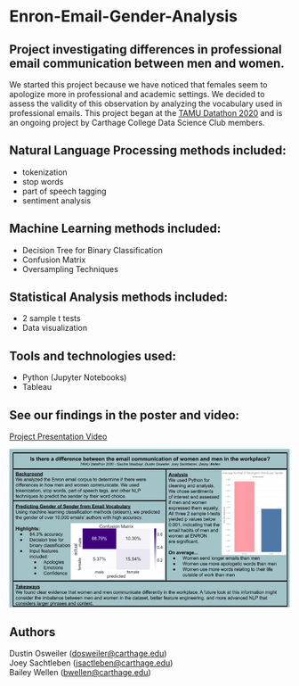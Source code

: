 # Enron-Email-Gender-Analysis
## Project investigating differences in professional email communication between men and women.  

We started this project because we have noticed that females seem to apologize more in professional and academic settings. We decided to assess the validity of this observation by analyzing the vocabulary used in professional emails. This project began at the [TAMU Datathon 2020](https://tamudatathon.com/) and is an ongoing project by Carthage College Data Science Club members.  

  
## Natural Language Processing methods included:  
* tokenization  
* stop words 
* part of speech tagging  
* sentiment analysis  
 
## Machine Learning methods included:  
* Decision Tree for Binary Classification  
* Confusion Matrix  
* Oversampling Techniques  

## Statistical Analysis methods included:  
* 2 sample t tests  
* Data visualization  

## Tools and technologies used:  
* Python (Jupyter Notebooks)  
* Tableau  

## See our findings in the poster and video:  

[Project Presentation Video](https://www.youtube.com/watch?v=OcqLI3W5q8c&feature=emb_logo&ab_channel=DustinOsweiler)

!["Enron_Gender_Poster"](enron_gender_poster.jpg)  


## Authors  
Dustin Osweiler (dosweiler@carthage.edu)  
Joey Sachtleben (jsactleben@carthage.edu)  
Bailey Wellen (bwellen@carthage.edu)  

